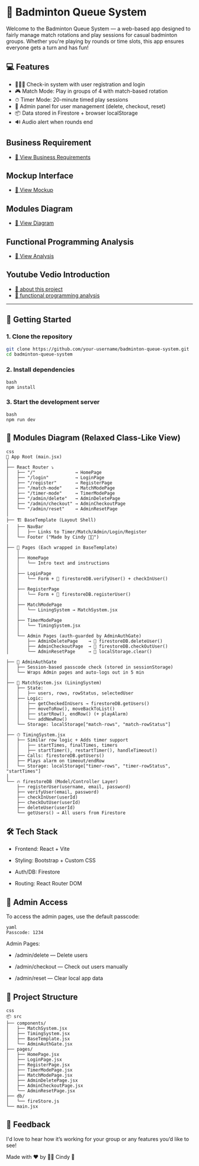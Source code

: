 # 🏸 Badminton Queue System

Welcome to the Badminton Queue System — a web-based app designed to fairly manage match rotations and play sessions for casual badminton groups. Whether you're playing by rounds or time slots, this app ensures everyone gets a turn and has fun!

## 💻 Features

- 🧑‍🤝‍🧑 Check-in system with user registration and login
- 🎮 Match Mode: Play in groups of 4 with match-based rotation
- ⏱ Timer Mode: 20-minute timed play sessions
- 🔐 Admin panel for user management (delete, checkout, reset)
- 📦 Data stored in Firestore + browser localStorage
- 🔊 Audio alert when rounds end

## Business Requirement

- [📄 View Business Requirements](./business_requirements.md)

## Mockup Interface

- [📄 View Mockup](./mockup.pdf)

## Modules Diagram

- [📄 View Diagram](./uml.png)

## Functional Programming Analysis

- [📄 View Analysis](./functional-programming-analysis.md)

## Youtube Vedio Introduction

- [📄 about this project](https://youtu.be/jpdqYXryx8Y)
- [📄 functional programming analysis](https://youtu.be/iRjEEauNa40)

---

## 🚀 Getting Started

### 1. Clone the repository

```bash
git clone https://github.com/your-username/badminton-queue-system.git
cd badminton-queue-system
```

### 2. Install dependencies

```
bash
npm install
```

### 3. Start the development server

```
bash
npm run dev
```

## 🧩 Modules Diagram (Relaxed Class-Like View)

```
css
🧠 App Root (main.jsx)
│
├── React Router ⤵
│   ├── "/"               → HomePage
│   ├── "/login"          → LoginPage
│   ├── "/register"       → RegisterPage
│   ├── "/match-mode"     → MatchModePage
│   ├── "/timer-mode"     → TimerModePage
│   ├── "/admin/delete"   → AdminDeletePage
│   ├── "/admin/checkout" → AdminCheckoutPage
│   └── "/admin/reset"    → AdminResetPage
│
├── 🏗 BaseTemplate (Layout Shell)
│   ├── NavBar
│   │   ├── Links to Timer/Match/Admin/Login/Register
│   └── Footer ("Made by Cindy 🥬🐥")
│
├── 📄 Pages (Each wrapped in BaseTemplate)
│   │
│   ├── HomePage
│   │   └── Intro text and instructions
│   │
│   ├── LoginPage
│   │   └── Form + 🔄 firestoreDB.verifyUser() + checkInUser()
│   │
│   ├── RegisterPage
│   │   └── Form + 🔄 firestoreDB.registerUser()
│   │
│   ├── MatchModePage
│   │   └── LiningSystem → MatchSystem.jsx
│   │
│   ├── TimerModePage
│   │   └── TimingSystem.jsx
│   │
│   └── Admin Pages (auth-guarded by AdminAuthGate)
│       ├── AdminDeletePage    → 🔄 firestoreDB.deleteUser()
│       ├── AdminCheckoutPage  → 🔄 firestoreDB.checkOutUser()
│       └── AdminResetPage     → 🔄 localStorage.clear()

├── 🔐 AdminAuthGate
│   ├── Session-based passcode check (stored in sessionStorage)
│   └── Wraps Admin pages and auto-logs out in 5 min
│
├── 🔁 MatchSystem.jsx (LiningSystem)
│   ├── State:
│   │   ├── users, rows, rowStatus, selectedUser
│   ├── Logic:
│   │   ├── getCheckedInUsers → firestoreDB.getUsers()
│   │   ├── moveToRow(), moveBackToList()
│   │   ├── startRow(), endRow() (+ playAlarm)
│   │   └── addNewRow()
│   └── Storage: localStorage["match-rows", "match-rowStatus"]
│
├── ⏱ TimingSystem.jsx
│   ├── Similar row logic + Adds timer support
│   │   ├── startTimes, finalTimes, timers
│   │   ├── startTimer(), restartTimer(), handleTimeout()
│   ├── Calls: firestoreDB.getUsers()
│   ├── Plays alarm on timeout/endRow
│   └── Storage: localStorage["timer-rows", "timer-rowStatus", "startTimes"]
│
└── 🔥 firestoreDB (Model/Controller Layer)
    ├── registerUser(username, email, password)
    ├── verifyUser(email, password)
    ├── checkInUser(userId)
    ├── checkOutUser(userId)
    ├── deleteUser(userId)
    └── getUsers() → All users from Firestore

```

## 🛠 Tech Stack

- Frontend: React + Vite

- Styling: Bootstrap + Custom CSS

- Auth/DB: Firestore

- Routing: React Router DOM

## 🔐 Admin Access

To access the admin pages, use the default passcode:

```
yaml
Passcode: 1234
```

Admin Pages:

- /admin/delete — Delete users

- /admin/checkout — Check out users manually

- /admin/reset — Clear local app data

## 📁 Project Structure

```
css
📦 src
├── components/
│   ├── MatchSystem.jsx
│   ├── TimingSystem.jsx
│   ├── BaseTemplate.jsx
│   └── AdminAuthGate.jsx
├── pages/
│   ├── HomePage.jsx
│   ├── LoginPage.jsx
│   ├── RegisterPage.jsx
│   ├── TimerModePage.jsx
│   ├── MatchModePage.jsx
│   ├── AdminDeletePage.jsx
│   ├── AdminCheckoutPage.jsx
│   └── AdminResetPage.jsx
├── db/
│   └── fireStore.js
└── main.jsx
```

## 💬 Feedback

I'd love to hear how it’s working for your group or any features you’d like to see!

Made with ❤️ by 🥬🐥 Cindy 🏸
